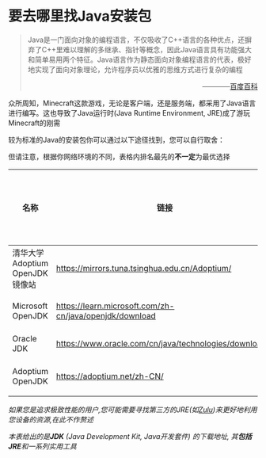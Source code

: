 # 要去哪里找Java安装包

> Java是一门面向对象的编程语言，不仅吸收了C++语言的各种优点，还摒弃了C++里难以理解的多继承、指针等概念，因此Java语言具有功能强大和简单易用两个特征。Java语言作为静态面向对象编程语言的代表，极好地实现了面向对象理论，允许程序员以优雅的思维方式进行复杂的编程
> <p style="text-align: right;">————<a href = "https://baike.baidu.com/item/JaVa/85979">百度百科</a></p>

众所周知，Minecraft这款游戏，无论是客户端，还是服务端，都采用了Java语言进行编写。这也导致了Java运行时(Java Runtime Environment, JRE)成了游玩Minecraft的刚需

较为标准的Java的安装包你可以通过以下途径找到，您可以自行取舍：

但请注意，根据你网络环境的不同，表格内排名最先的**不一定**为最优选择

|名称|链接|下载速度|需要登录/注册|
|---|---|---|---|
|清华大学Adoptium OpenJDK镜像站|<https://mirrors.tuna.tsinghua.edu.cn/Adoptium/>|快|不需要|
|Microsoft OpenJDK|<https://learn.microsoft.com/zh-cn/java/openjdk/download>|较快|不需要|
|Oracle JDK|<https://www.oracle.com/cn/java/technologies/downloads/>|适中|需要|
|Adoptium OpenJDK|<https://adoptium.net/zh-CN/>|慢|不需要|

*如果您是追求极致性能的用户,您可能需要寻找第三方的JRE(如[Zulu](https://www.azul.com/downloads/?package=jdk#zulu))来更好地利用您设备的资源,在此不作赘述*

*本表给出的是**JDK** (Java Development Kit, Java开发套件) 的下载地址, 其**包括JRE**和一系列实用工具*
